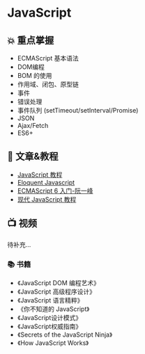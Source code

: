 # JavaScript

## 💥 重点掌握

- ECMAScript 基本语法
- DOM编程
- BOM 的使用
- 作用域、闭包、原型链
- 事件
- 错误处理
- 事件队列 (setTimeout/setInterval/Promise)
- JSON
- Ajax/Fetch
- ES6+

## 📄 文章&教程

- [JavaScript 教程](https://www.runoob.com/js/js-tutorial.html)
- [Eloquent Javascript](https://eloquentjavascript.net/)
- [ECMAScript 6 入门-阮一峰](https://es6.ruanyifeng.com/)
- [现代 JavaScript 教程](https://zh.javascript.info/)

## 📺 视频

待补充...

### 📚 书籍

- 《JavaScript DOM 编程艺术》
- 《JavaScript 高级程序设计》
- 《JavaScript 语言精粹》
- 《你不知道的 JavaScript》
- 《JavaScript设计模式》
- 《JavaScript权威指南》
- 《Secrets of the JavaScript Ninja》
- 《How JavaScript Works》